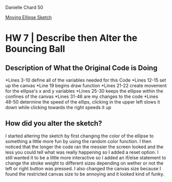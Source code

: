 Danielle Chard 50

[Moving Ellipse Sketch](https://daniellechard.github.io/120-work/HW-7/)


# HW 7 | Describe then Alter the Bouncing Ball

## Description of What the Original Code is Doing

*Lines 3-10 define all of the variables needed for this Code
*Lines 12-15 set up the canvas
*Line 19 begins draw function
*Lines 21-22 create movement for the ellipse's x and y variables
*Lines 25-30 keeps the ellipse within the confines of the canvas
*Lines 31-46 are my changes to the code
*Lines 48-50 determine the speed of the ellips, clicking in the upper left slows it down while clicking towards the right speeds it up

## How did you alter the sketch?
I started altering the sketch by first changing the color of the ellipse to something a little more fun by using the random color function.
I then noticed that the longer the code ran the messier the screen looked and the less you could tell what was really happening so I added a reset option. I still wanted it to be a little more interactive so I added an if/else statement to change the stroke weight to different sizes depending on wether or not the left or right button was pressed. I also changed the canvas size because I found the restricted canvas size to be annoying and it looked kind of funky.
